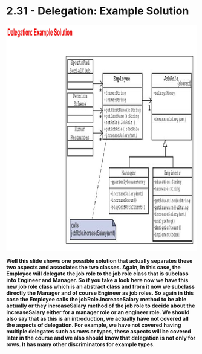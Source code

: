 # 2.31 - Delegation: Example Solution

<img src="/images/02_31_01.jpg" width="800" height="600">

**Well this slide shows one possible solution that actually separates these two aspects and associates the two classes. Again, in this case, the Employee will delegate the job role to the job role class that is subclass into Engineer and Manager. So if you take a look here now we have this new job role class which is an abstract class and from it now we subclass directly the Manager and of course Engineer as job roles. So again in this case the Employee calls the jobRole.increaseSalary method to be able actually or they increaseSalary method of the job role to decide about the increaseSalary either for a manager role or an engineer role. We should also say that as this is an introduction, we actually have not covered all the aspects of delegation. For example, we have not covered having multiple delegates such as rows or types, these aspects will be covered later in the course and we also should know that delegation is not only for rows. It has many other discriminators for example types.**